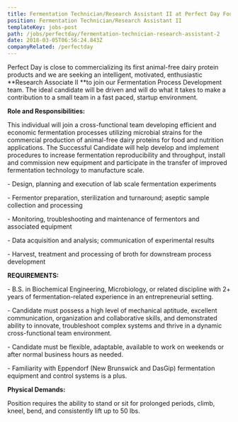 ```yaml
---
title: Fermentation Technician/Research Assistant II at Perfect Day Foods
position: Fermentation Technician/Research Assistant II
templateKey: jobs-post
path: /jobs/perfectday/fermentation-technician-research-assistant-2
date: 2018-03-05T06:56:24.843Z
companyRelated: /perfectday
---
```

Perfect Day is close to commercializing its first animal-free dairy protein products and we are seeking an intelligent, motivated, enthusiastic **Research Associate II **to join our Fermentation Process Development team. The ideal candidate will be driven and will do what it takes to make a contribution to a small team in a fast paced, startup environment.

**Role and Responsibilities:**

This individual will join a cross-functional team developing efficient and economic fermentation processes utilizing microbial strains for the commercial production of animal-free dairy proteins for food and nutrition applications. The Successful Candidate will help develop and implement procedures to increase fermentation reproducibility and throughput, install and commission new equipment and participate in the transfer of improved fermentation technology to manufacture scale.

\- Design, planning and execution of lab scale fermentation experiments

\- Fermentor preparation, sterilization and turnaround; aseptic sample collection and processing

\- Monitoring, troubleshooting and maintenance of fermentors and associated equipment

\- Data acquisition and analysis; communication of experimental results

\- Harvest, treatment and processing of broth for downstream process development



**REQUIREMENTS:**

\- B.S. in Biochemical Engineering, Microbiology, or related discipline with 2+ years of fermentation-related experience in an entrepreneurial setting.

\- Candidate must possess a high level of mechanical aptitude, excellent communication, organization and collaborative skills, and demonstrated ability to innovate, troubleshoot complex systems and thrive in a dynamic cross-functional team environment.

\- Candidate must be flexible, adaptable, available to work on weekends or after normal business hours as needed.

\- Familiarity with Eppendorf (New Brunswick and DasGip) fermentation equipment and control systems is a plus.



**Physical Demands:**

Position requires the ability to stand or sit for prolonged periods, climb, kneel, bend, and consistently lift up to 50 lbs.
